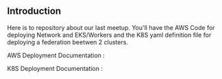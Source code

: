 ## Introduction

Here is to repository about our last meetup. You'll have the AWS Code for deploying Network and EKS/Workers and the K8S yaml definition file for deploying a federation beetwen 2 clusters.


AWS Deployment Documentation :

K8S Deployment Documentation :
